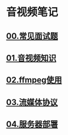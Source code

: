 # 音视频笔记



## [00.常见面试题](./00.常见面试题)

## [01.音视频知识](./01.音视频知识)

## [02.ffmpeg使用](./02.ffmpeg使用)

## [03.流媒体协议](./03.流媒体协议)

## [04.服务器部署](./04.服务器部署)